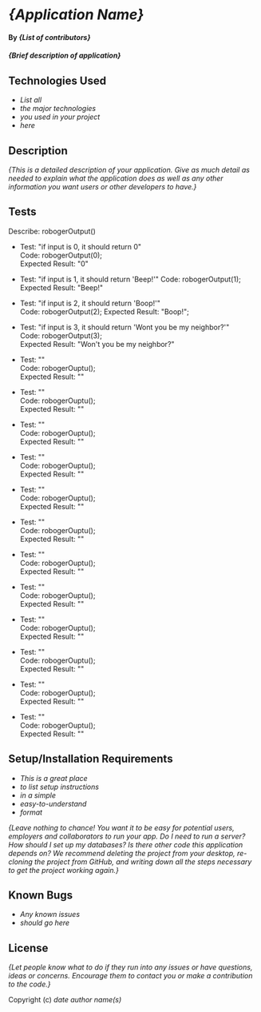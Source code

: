 # _{Application Name}_

#### By _**{List of contributors}**_

#### _{Brief description of application}_

## Technologies Used

* _List all_
* _the major technologies_
* _you used in your project_
* _here_

## Description

_{This is a detailed description of your application. Give as much detail as needed to explain what the application does as well as any other information you want users or other developers to have.}_

## Tests

Describe: robogerOutput()

* Test: "if input is 0, it should return 0"  
  Code: robogerOutput(0);  
  Expected Result: "0"  

* Test: "if input is 1, it should return 'Beep!'"
  Code: robogerOutput(1);  
  Expected Result: "Beep!"

* Test: "if input is 2, it should return 'Boop!'"  
  Code: robogerOutput(2);
  Expected Result: "Boop!";

* Test: "if input is 3, it should return 'Wont you be my neighbor?'"  
  Code: robogerOutput(3);   
  Expected Result: "Won't you be my neighbor?"

* Test: ""   
  Code: robogerOuptu();   
  Expected Result: ""   

* Test: ""   
  Code: robogerOuptu();   
  Expected Result: ""   

* Test: ""   
  Code: robogerOuptu();   
  Expected Result: ""   

* Test: ""   
  Code: robogerOuptu();   
  Expected Result: ""   

* Test: ""   
  Code: robogerOuptu();   
  Expected Result: ""   

* Test: ""   
  Code: robogerOuptu();   
  Expected Result: ""   

* Test: ""   
  Code: robogerOuptu();   
  Expected Result: ""   

* Test: ""   
  Code: robogerOuptu();   
  Expected Result: ""   

* Test: ""   
  Code: robogerOuptu();   
  Expected Result: ""   

* Test: ""   
  Code: robogerOuptu();   
  Expected Result: ""   

* Test: ""   
  Code: robogerOuptu();   
  Expected Result: ""   

* Test: ""   
  Code: robogerOuptu();   
  Expected Result: ""   



## Setup/Installation Requirements

* _This is a great place_
* _to list setup instructions_
* _in a simple_
* _easy-to-understand_
* _format_

_{Leave nothing to chance! You want it to be easy for potential users, employers and collaborators to run your app. Do I need to run a server? How should I set up my databases? Is there other code this application depends on? We recommend deleting the project from your desktop, re-cloning the project from GitHub, and writing down all the steps necessary to get the project working again.}_

## Known Bugs

* _Any known issues_
* _should go here_

## License

_{Let people know what to do if they run into any issues or have questions, ideas or concerns.  Encourage them to contact you or make a contribution to the code.}_

Copyright (c) _date_ _author name(s)_